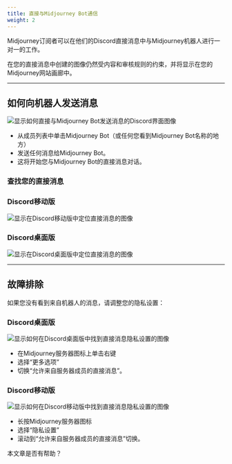 ```yaml
---
title: 直接与Midjourney Bot通信
weight: 2
---
```

Midjourney订阅者可以在他们的Discord直接消息中与Midjourney机器人进行一对一的工作。

在您的直接消息中创建的图像仍然受内容和审核规则的约束，并将显示在您的Midjourney网站画廊中。

___

## 如何向机器人发送消息

![显示如何直接与Midjourney Bot发送消息的Discord界面图像](https://cdn.document360.io/3040c2b6-fead-4744-a3a9-d56d621c6c7e/Images/Documentation/MJ_DM_Interface.png)

- 从成员列表中单击Midjourney Bot（或任何您看到Midjourney Bot名称的地方）
- 发送任何消息给Midjourney Bot。
- 这将开始您与Midjourney Bot的直接消息对话。

### 查找您的直接消息

### Discord移动版

![显示在Discord移动版中定位直接消息的图像](https://cdn.document360.io/3040c2b6-fead-4744-a3a9-d56d621c6c7e/Images/Documentation/MJ_DMLocation_Mobile.png)

### Discord桌面版

![显示在Discord桌面版中定位直接消息的图像](https://cdn.document360.io/3040c2b6-fead-4744-a3a9-d56d621c6c7e/Images/Documentation/MJ_DMLocation_Desktop.png)

___

## 故障排除

如果您没有看到来自机器人的消息，请调整您的隐私设置：

### Discord桌面版

![显示如何在Discord桌面版中找到直接消息隐私设置的图像](https://cdn.document360.io/3040c2b6-fead-4744-a3a9-d56d621c6c7e/Images/Documentation/MJ_DMPrivacy_Desktop.png)

- 在Midjourney服务器图标上单击右键
- 选择“更多选项”
- 切换“允许来自服务器成员的直接消息”。

### Discord移动版

![显示如何在Discord移动版中找到直接消息隐私设置的图像](https://cdn.document360.io/3040c2b6-fead-4744-a3a9-d56d621c6c7e/Images/Documentation/MJ_DMPrivacy_Mobile_1.png)

- 长按Midjourney服务器图标
- 选择“隐私设置”
- 滚动到“允许来自服务器成员的直接消息”切换。

本文章是否有帮助？